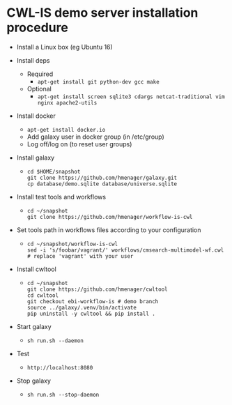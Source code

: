 # CWL-IS demo server installation procedure

* Install a Linux box (eg Ubuntu 16)

* Install deps

    * Required
        * ```apt-get install git python-dev gcc make```
    * Optional
        * ```apt-get install screen sqlite3 cdargs netcat-traditional vim nginx apache2-utils```

* Install docker

    * ```apt-get install docker.io```
    * Add galaxy user in docker group (in /etc/group)
    * Log off/log on (to reset user groups)

* Install galaxy

    * ```
      cd $HOME/snapshot
      git clone https://github.com/hmenager/galaxy.git
      cp database/demo.sqlite database/universe.sqlite
      ```

* Install test tools and workflows

    * ```
      cd ~/snapshot
      git clone https://github.com/hmenager/workflow-is-cwl
      ```

* Set tools path in workflows files according to your configuration

    * ```
      cd ~/snapshot/workflow-is-cwl
      sed -i 's/foobar/vagrant/' workflows/cmsearch-multimodel-wf.cwl # replace 'vagrant' with your user
      ```

* Install cwltool

    * ```
      cd ~/snapshot
      git clone https://github.com/hmenager/cwltool
      cd cwltool
      git checkout ebi-workflow-is # demo branch
      source ../galaxy/.venv/bin/activate
      pip uninstall -y cwltool && pip install .
      ```

* Start galaxy

    * ```sh run.sh --daemon```

* Test

    * ```http://localhost:8080```

* Stop galaxy

    * ```sh run.sh --stop-daemon```
